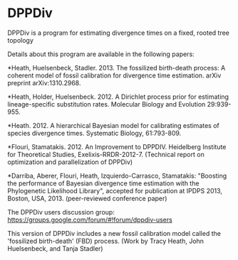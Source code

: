 # DPPDiv

DPPDiv is a program for estimating divergence times on a fixed, rooted tree topology

Details about this program are available in the following papers:

*Heath, Huelsenbeck, Stadler. 2013. The fossilized birth-death process: A coherent model of fossil calibration for divergence time estimation. arXiv preprint arXiv:1310.2968.

*Heath, Holder, Huelsenbeck. 2012. A Dirichlet process prior for estimating lineage-specific substitution rates. Molecular Biology and Evolution 29:939-955.

*Heath. 2012. A hierarchical Bayesian model for calibrating estimates of species divergence times. Systematic Biology, 61:793-809.

*Flouri, Stamatakis. 2012. An Improvement to DPPDIV. Heidelberg Institute for Theoretical Studies, Exelixis-RRDR-2012-7. (Technical report on optimization and parallelization of DPPDiv)

*Darriba, Aberer, Flouri, Heath, Izquierdo-Carrasco, Stamatakis: "Boosting the performance of Bayesian divergence time estimation with the Phylogenetic Likelihood Library", accepted for publication at IPDPS 2013, Boston, USA, 2013. (peer-reviewed conference paper) 

The DPPDiv users discussion group: 
https://groups.google.com/forum/#!forum/dppdiv-users

This version of DPPDiv includes a new fossil calibration model called the 'fossilized birth-death' (FBD) process.
(Work by Tracy Heath, John Huelsenbeck, and Tanja Stadler)
